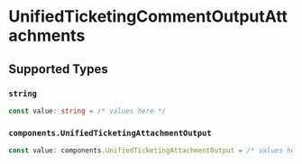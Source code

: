 # UnifiedTicketingCommentOutputAttachments


## Supported Types

### `string`

```typescript
const value: string = /* values here */
```

### `components.UnifiedTicketingAttachmentOutput`

```typescript
const value: components.UnifiedTicketingAttachmentOutput = /* values here */
```

